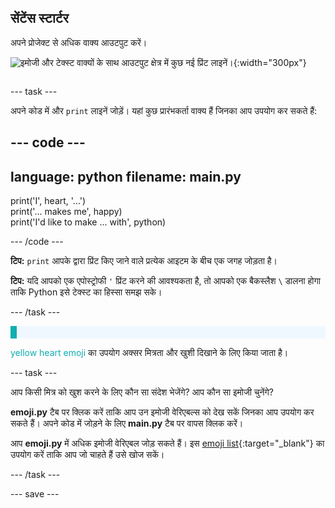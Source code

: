## सेंटेंस स्टार्टर

<div style="display: flex; flex-wrap: wrap">
<div style="flex-basis: 200px; flex-grow: 1; margin-right: 15px;">
अपने प्रोजेक्ट से अधिक वाक्य आउटपुट करें।
</div>
<div>

![इमोजी और टेक्स्ट वाक्यों के साथ आउटपुट क्षेत्र में कुछ नई प्रिंट लाइनें।](images/squence_storter.png){:width="300px"}

</div>
</div>

--- task ---

अपने कोड में और `print` लाइनें जोड़ें। यहां कुछ प्रारंभकर्ता वाक्य हैं जिनका आप उपयोग कर सकते हैं:

--- code ---
---
language: python
filename: main.py
---

print('I', heart, '...')   
print('... makes me', happy)   
print('I\'d like to make ... with', python)

--- /code ---

**टिप:** `print` आपके द्वारा प्रिंट किए जाने वाले प्रत्येक आइटम के बीच एक जगह जोड़ता है।

**टिप:** यदि आपको एक एपोस्ट्रोफी `'` प्रिंट करने की आवश्यकता है, तो आपको एक बैकस्लैश `\` डालना होगा ताकि Python इसे टेक्स्ट का हिस्सा समझ सके।

--- /task ---

<p style="border-left: solid; border-width:10px; border-color: #0faeb0; background-color: aliceblue; padding: 10px;">

<span style="color: #0faeb0">yellow heart emoji</span> का उपयोग अक्सर मित्रता और खुशी दिखाने के लिए किया जाता है।</p>

--- task ---

आप किसी मित्र को खुश करने के लिए कौन सा संदेश भेजेंगे? आप कौन सा इमोजी चुनेंगे?

**emoji.py** टैब पर क्लिक करें ताकि आप उन इमोजी वेरिएबल्स को देख सकें जिनका आप उपयोग कर सकते हैं। अपने कोड में जोड़ने के लिए **main.py** टैब पर वापस क्लिक करें।

आप **emoji.py** में अधिक इमोजी वेरिएबल जोड़ सकते हैं। इस [emoji list](https://unicode.org/emoji/charts/full-emoji-list.html){:target="_blank"} का उपयोग करें ताकि आप जो चाहते हैं उसे खोज सकें।

--- /task ---

--- save ---

